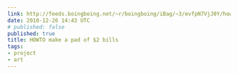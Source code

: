 ```yaml
---
link: http://feeds.boingboing.net/~r/boingboing/iBag/~3/evfpN7VjJ0Y/howto-make-a-pad-of.html
date: 2010-12-26 14:43 UTC
# published: false
published: true
title: HOWTO make a pad of $2 bills
tags:
- project
- art
---
```



